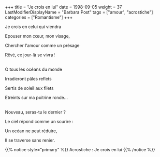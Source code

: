 +++
title = "Je crois en lui"
date = 1998-09-05
weight = 37
LastModifierDisplayName = "Barbara Post"
tags = ["amour", "acrostiche"]
categories = ["Romantisme"]
+++

Je crois en celui qui viendra

Epouser mon cœur, mon visage,

Chercher l'amour comme un présage

Rêvé, ce jour-là se vivra !

 \
O tous les océans du monde

Irradieront pâles reflets

Sertis de soleil aux filets

Etreints sur ma poitrine ronde...

 \
Nouveau, seras-tu le dernier ?

Le ciel répond comme un sourire :

Un océan ne peut réduire,

Il se traverse sans renier.

{{% notice style="primary" %}}
Acrostiche : Je crois en lui
{{% /notice %}}
